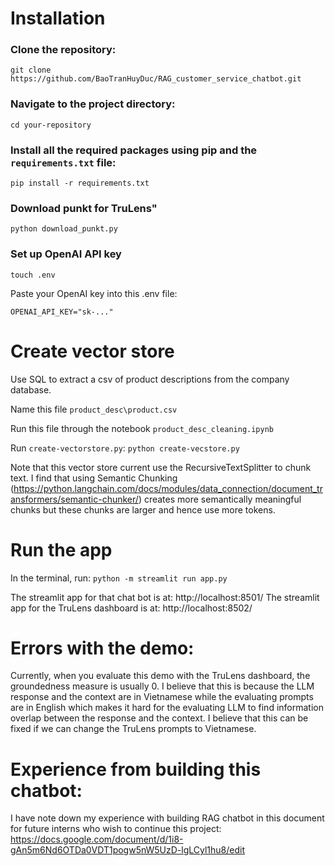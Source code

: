 # Installation

### Clone the repository:
`git clone https://github.com/BaoTranHuyDuc/RAG_customer_service_chatbot.git`

### Navigate to the project directory:
`cd your-repository`

### Install all the required packages using pip and the `requirements.txt` file:
`pip install -r requirements.txt`

### Download punkt for TruLens"
`python download_punkt.py`

### Set up OpenAI API key
`touch .env`

Paste your OpenAI key into this .env file:

`OPENAI_API_KEY="sk-..."`

# Create vector store
Use SQL to extract a csv of product descriptions from the company database.

Name this file `product_desc\product.csv`

Run this file through the notebook `product_desc_cleaning.ipynb`

Run `create-vectorstore.py`:
`python create-vecstore.py`

Note that this vector store current use the RecursiveTextSplitter to chunk text. I find that using Semantic Chunking (https://python.langchain.com/docs/modules/data_connection/document_transformers/semantic-chunker/) creates more semantically meaningful chunks but these chunks are larger and hence use more tokens.

# Run the app
In the terminal, run:
`python -m streamlit run app.py`

The streamlit app for that chat bot is at: http://localhost:8501/
The streamlit app for the TruLens dashboard is at: http://localhost:8502/

# Errors with the demo:

Currently, when you evaluate this demo with the TruLens dashboard, the groundedness measure is usually 0. I believe that this is because the LLM response and the context are in Vietnamese while the evaluating prompts are in English which makes it hard for the evaluating LLM to find information overlap between the response and the context. I believe that this can be fixed if we can change the TruLens prompts to Vietnamese.

# Experience from building this chatbot:
I have note down my experience with building RAG chatbot in this document for future interns who wish to continue this project: https://docs.google.com/document/d/1i8-gAn5m6Nd6OTDa0VDT1pogw5nW5UzD-lgLCyl1hu8/edit 
